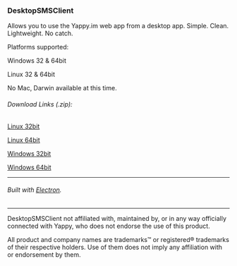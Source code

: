 ### DesktopSMSClient

Allows you to use the Yappy.im web app from a desktop app. Simple. Clean. Lightweight. No catch.

Platforms supported:

Windows 32 & 64bit

Linux 32 & 64bit

No Mac, Darwin available at this time.

###### Download Links (.zip):

[Linux 32bit](https://github.com/jtervay97/Desktop-SMS-Client/releases/download/v0.2/desktop-sms-client-linux32.zip)

[Linux 64bit](https://github.com/jtervay97/Desktop-SMS-Client/releases/download/v0.2/desktop-sms-client-linux64.zip)

[Windows 32bit](https://github.com/jtervay97/Desktop-SMS-Client/releases/download/v0.2/desktop-sms-client-win86.zip)

[Windows 64bit](https://github.com/jtervay97/Desktop-SMS-Client/releases/download/v0.2/desktop-sms-client-win64.zip)

-----

###### Built with [Electron](http://electron.atom.io/).

-----

DesktopSMSClient not affiliated with, maintained by, or in any way officially connected with Yappy, who does not endorse the use of this product.

All product and company names are trademarks™ or registered® trademarks of their respective holders. Use of them does not imply any affiliation with or endorsement by them.